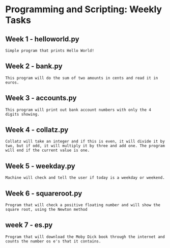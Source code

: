 # Programming and Scripting: Weekly Tasks

## Week 1 - helloworld.py
    Simple program that prints Hello World!

## Week 2 - bank.py
    This program will do the sum of two amounts in cents and read it in euros.

## Week 3 - accounts.py
    This program will print out bank account numbers with only the 4 digits showing.

## Week 4 - collatz.py
    Collatz will take an integer and if this is even, it will divide it by two, but if odd, it will multiply it by three and add one. The program will end if the current value is one.

## Week 5 - weekday.py
    Machine will check and tell the user if today is a weekday or weekend.

## Week 6 - squareroot.py
    Program that will check a positive floating number and will show the square root, using the Newton method

## week 7 - es.py
    Program that will download the Moby Dick book through the internet and counts the number os e's that it contains.